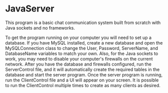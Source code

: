 # JavaServer

This program is a basic chat communication system built from scratch with Java sockets and no frameworks.

To get the program running on your computer you will need to set up a database.
If you have MySQL installed, create a new database and open the MySQLConnection class
to change the User, Password, ServerName, and DatabaseName variables to match your own.
Also, for the Java sockets to work, you may need to disable your computer's firewalls on 
the current network. After you have the database and firewalls configured, run the ServerControl
file, and it will automatically create the required tables in the database and start the server program. 
Once the server program is running, run the ClientControl file and a UI will appear on your screen.
It is possible to run the ClientControl multiple times to create as many clients as desired. 
